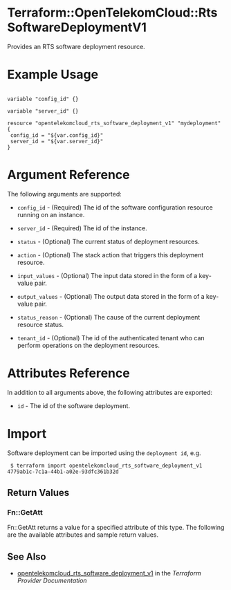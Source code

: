 # Terraform::OpenTelekomCloud::RtsSoftwareDeploymentV1

Provides an RTS software deployment resource.

# Example Usage

 ```hcl
 
variable "config_id" {}

variable "server_id" {}
 
resource "opentelekomcloud_rts_software_deployment_v1" "mydeployment" {
  config_id = "${var.config_id}"
  server_id = "${var.server_id}"
}
 ```

# Argument Reference

The following arguments are supported:

 * `config_id` - (Required) The id of the software configuration resource running on an instance.
 
 * `server_id` - (Required) The id of the instance.
 
 * `status` -  (Optional) The current status of deployment resources.
 
 * `action` - (Optional) The stack action that triggers this deployment resource.
 
 * `input_values` - (Optional) The input data stored in the form of a key-value pair.
 
 * `output_values` - (Optional) The output data stored in the form of a key-value pair.
 
 * `status_reason` - (Optional) The cause of the current deployment resource status.
 
 * `tenant_id` - (Optional) The id of the authenticated tenant who can perform operations on the deployment resources.

# Attributes Reference

In addition to all arguments above, the following attributes are exported:

* `id` - The id of the software deployment.
 
# Import

Software deployment can be imported using the `deployment id`, e.g.
```
 $ terraform import opentelekomcloud_rts_software_deployment_v1 4779ab1c-7c1a-44b1-a02e-93dfc361b32d
 ```

## Return Values

### Fn::GetAtt

Fn::GetAtt returns a value for a specified attribute of this type. The following are the available attributes and sample return values.

## See Also

* [opentelekomcloud_rts_software_deployment_v1](https://www.terraform.io/docs/providers/opentelekomcloud/r/rts_software_deployment_v1.html) in the _Terraform Provider Documentation_